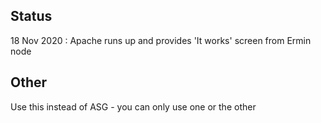 Status
------
18 Nov 2020 : Apache runs up and provides 'It works' screen from Ermin node

Other
-----
Use this instead of ASG - you can only use one or the other
